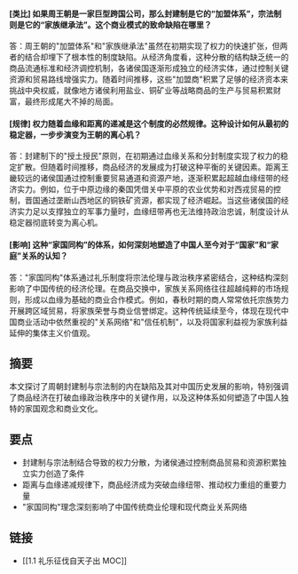 #### [类比] 如果周王朝是一家巨型跨国公司，那么封建制是它的“加盟体系”，宗法制则是它的“家族继承法”。这个商业模式的致命缺陷在哪里？
答：周王朝的"加盟体系"和"家族继承法"虽然在初期实现了权力的快速扩张，但两者的结合却埋下了根本性的制度缺陷。从经济角度看，这种分散的结构缺乏统一的商品流通标准和经济调控机制，各诸侯国逐渐形成独立的经济实体，通过控制关键资源和贸易路线增强实力。随着时间推移，这些"加盟商"积累了足够的经济资本来挑战中央权威，就像地方诸侯利用盐业、铜矿业等战略商品的生产与贸易积累财富，最终形成尾大不掉的局面。

#### [规律] 权力随着血缘和距离的递减是这个制度的必然规律。这种设计如何从最初的稳定器，一步步演变为王朝的离心机？
答：封建制下的"授土授民"原则，在初期通过血缘关系和分封制度实现了权力的稳定扩散。但随着时间推移，商品经济的发展成为打破这种平衡的关键因素。距离王畿较远的诸侯国通过控制重要贸易通道和资源产地，逐渐积累起超越血缘纽带的经济实力。例如，位于中原边缘的秦国凭借关中平原的农业优势和对西戎贸易的控制，晋国通过垄断山西地区的铜铁矿资源，都实现了经济崛起。当这些诸侯国的经济实力足以支撑独立的军事力量时，血缘纽带再也无法维持政治忠诚，制度设计从稳定器彻底转变为离心机。

#### [影响] 这种“家国同构”的体系，如何深刻地塑造了中国人至今对于“国家”和“家庭”关系的认知？
答："家国同构"体系通过礼乐制度将宗法伦理与政治秩序紧密结合，这种结构深刻影响了中国传统的经济伦理。在商品交换中，家族关系网络往往超越纯粹的市场规则，形成以血缘为基础的商业合作模式。例如，春秋时期的商人常常依托宗族势力开展跨区域贸易，将家族荣誉与商业信誉绑定。这种传统延续至今，体现在现代中国商业活动中依然重视的"关系网络"和"信任机制"，以及将国家利益视为家族利益延伸的集体主义价值观。

## 摘要
本文探讨了周朝封建制与宗法制的内在缺陷及其对中国历史发展的影响，特别强调了商品经济在打破血缘政治秩序中的关键作用，以及这种体系如何塑造了中国人独特的家国观念和商业文化。

## 要点

- 封建制与宗法制结合导致的权力分散，为诸侯通过控制商品贸易和资源积累独立实力创造了条件
- 距离与血缘递减规律下，商品经济成为突破血缘纽带、推动权力重组的重要力量
- "家国同构"理念深刻影响了中国传统商业伦理和现代商业关系网络

## 链接

- [[1.1 礼乐征伐自天子出 MOC]]
